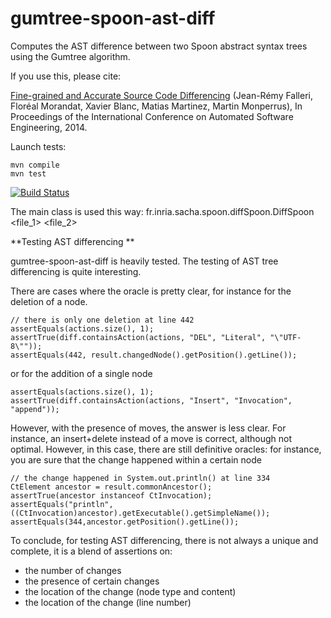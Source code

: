 gumtree-spoon-ast-diff
======================

Computes the AST difference between two Spoon abstract syntax trees using the Gumtree algorithm.

If you use this, please cite:

[Fine-grained and Accurate Source Code Differencing](http://hal.archives-ouvertes.fr/hal-01054552) (Jean-Rémy Falleri, Floréal Morandat, Xavier Blanc, Matias Martinez, Martin Monperrus), In Proceedings of the International Conference on Automated Software Engineering, 2014.


Launch tests:

    mvn compile
    mvn test

[![Build Status](https://travis-ci.org/SpoonLabs/gumtree-spoon-ast-diff.svg?branch=master)](https://travis-ci.org/SpoonLabs/gumtree-spoon-ast-diff)

The main class is used this way:
fr.inria.sacha.spoon.diffSpoon.DiffSpoon <file_1> <file_2>

**Testing AST differencing **

gumtree-spoon-ast-diff is heavily tested. The testing of AST tree differencing is quite interesting.

There are cases where the oracle is pretty clear, for instance for the deletion of a node.

```
// there is only one deletion at line 442
assertEquals(actions.size(), 1);
assertTrue(diff.containsAction(actions, "DEL", "Literal", "\"UTF-8\""));
assertEquals(442, result.changedNode().getPosition().getLine());

```

or for the addition of a single node
```
assertEquals(actions.size(), 1);
assertTrue(diff.containsAction(actions, "Insert", "Invocation", "append"));

```

However, with the presence of moves, the answer is less clear. For instance, an insert+delete instead of a move is correct, although not optimal. However, in this case, there are still definitive oracles: for instance, you are sure that the change happened within a certain node

```
// the change happened in System.out.println() at line 334
CtElement ancestor = result.commonAncestor();		
assertTrue(ancestor instanceof CtInvocation);
assertEquals("println", ((CtInvocation)ancestor).getExecutable().getSimpleName());
assertEquals(344,ancestor.getPosition().getLine());

``` 

To conclude, for testing AST differencing, there is not always a unique and complete, it is a blend of assertions on:

* the number of changes
* the presence of certain changes
* the location of the change (node type and content)
* the location of the change (line number)



